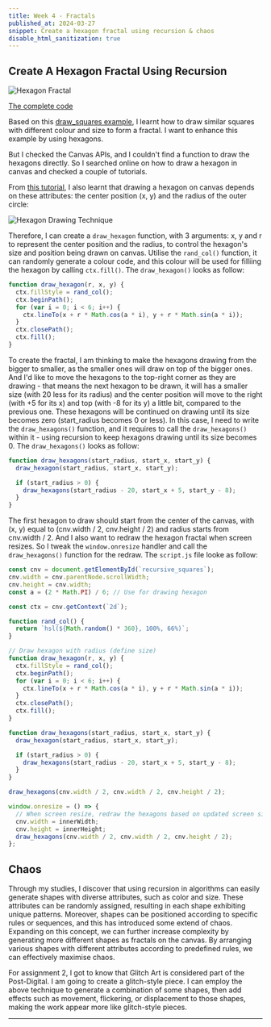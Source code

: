 ```yaml
---
title: Week 4 - Fractals
published_at: 2024-03-27
snippet: Create a hexagon fractal using recursion & chaos
disable_html_sanitization: true
---
```


## Create A Hexagon Fractal Using Recursion

<img title="Hexagon Fractal" alt="Hexagon Fractal" src="/240306_first_post/hexagon_fractal.png">

<p></p>

[The complete code](https://github.com/BenDQL/Fractals_net_art/tree/main)

Based on this [draw_squares example](https://blog.science.family/240327_canvas_example), I learnt how to draw similar squares with different colour and size to form a fractal. I want to enhance this example by using hexagons.

But I checked the Canvas APIs, and I couldn't find a function to draw the hexagons directly. So I searched online on how to draw a hexagon in canvas and checked a couple of tutorials.

From [this tutorial](https://eperezcosano.github.io/hex-grid/), I also learnt that drawing a hexagon on canvas depends on these attributes: the center position (x, y) and the radius of the outer circle:

<img title="Hexagon Drawing Technique" alt="Hexagon Drawing Technique" src="/240306_first_post/hexagon_draw.png">

Therefore, I can create a `draw_hexagon` function, with 3 arguments: x, y and r to represent the center position and the radius, to control the hexagon's size and position being drawn on canvas. Utilise the `rand_col()` function, it can randomly generate a colour code, and this colour will be used for filliing the hexagon by calling `ctx.fill()`. The `draw_hexagon()` looks as follow:

```js
function draw_hexagon(r, x, y) {
  ctx.fillStyle = rand_col();
  ctx.beginPath();
  for (var i = 0; i < 6; i++) {
    ctx.lineTo(x + r * Math.cos(a * i), y + r * Math.sin(a * i));
  }
  ctx.closePath();
  ctx.fill();
}
```

To create the fractal, I am thinking to make the hexagons drawing from the bigger to smaller, as the smaller ones will draw on top of the bigger ones. And I'd like to move the hexagons to the top-right corner as they are drawing - that means the next hexagon to be drawn, it will has a smaller size (with 20 less for its radius) and the center position will move to the right (with +5 for its x) and top (with -8 for its y) a little bit, compared to the previous one. These hexagons will be continued on drawing until its size becomes zero (start_radius becomes 0 or less). In this case, I need to write the `draw_hexagons()` function, and it requires to call the `draw_hexagons()` within it - using recursion to keep hexagons drawing until its size becomes 0. The `draw_hexagons()` looks as follow:

```js
function draw_hexagons(start_radius, start_x, start_y) {
  draw_hexagon(start_radius, start_x, start_y);

  if (start_radius > 0) {
    draw_hexagons(start_radius - 20, start_x + 5, start_y - 8);
  }
}
```

The first hexagon to draw should start from the center of the canvas, with (x, y) equal to (cnv.width / 2, cnv.height / 2) and radius starts from cnv.width / 2. And I also want to redraw the hexagon fractal when screen resizes. So I tweak the `window.onresize` handler and call the `draw_hexagons()` function for the redraw. The `script.js` file looke as follow:

```js
const cnv = document.getElementById(`recursive_squares`);
cnv.width = cnv.parentNode.scrollWidth;
cnv.height = cnv.width;
const a = (2 * Math.PI) / 6; // Use for drawing hexagon

const ctx = cnv.getContext(`2d`);

function rand_col() {
  return `hsl(${Math.random() * 360}, 100%, 66%)`;
}

// Draw hexagon with radius (define size)
function draw_hexagon(r, x, y) {
  ctx.fillStyle = rand_col();
  ctx.beginPath();
  for (var i = 0; i < 6; i++) {
    ctx.lineTo(x + r * Math.cos(a * i), y + r * Math.sin(a * i));
  }
  ctx.closePath();
  ctx.fill();
}

function draw_hexagons(start_radius, start_x, start_y) {
  draw_hexagon(start_radius, start_x, start_y);

  if (start_radius > 0) {
    draw_hexagons(start_radius - 20, start_x + 5, start_y - 8);
  }
}

draw_hexagons(cnv.width / 2, cnv.width / 2, cnv.height / 2);

window.onresize = () => {
  // When screen resize, redraw the hexagons based on updated screen size
  cnv.width = innerWidth;
  cnv.height = innerHeight;
  draw_hexagons(cnv.width / 2, cnv.width / 2, cnv.height / 2);
};
```

## Chaos

Through my studies, I discover that using recursion in algorithms can easily generate shapes with diverse attributes, such as color and size. These attributes can be randomly assigned, resulting in each shape exhibiting unique patterns. Moreover, shapes can be positioned according to specific rules or sequences, and this has introduced some extend of chaos. Expanding on this concept, we can further increase complexity by generating more different shapes as fractals on the canvas. By arranging various shapes with different attributes according to predefined rules, we can effectively maximise chaos.

For assignment 2, I got to know that Glitch Art is considered part of the Post-Digital. I am going to create a glitch-style piece. I can employ the above technique to generate a combination of some shapes, then add effects such as movement, flickering, or displacement to those shapes, making the work appear more like glitch-style pieces.

---
